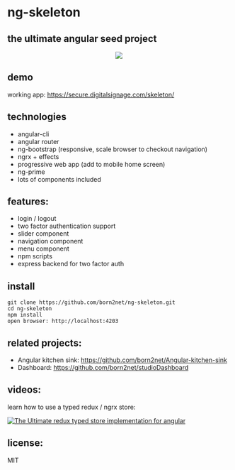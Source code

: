 ng-skeleton
=====================

the ultimate angular seed project   
----------------

<p align="center">  
  <img src="http://www.digitalsignage.com/_images/ngskeleton.png">
</p>

demo
------------
working app: https://secure.digitalsignage.com/skeleton/


technologies
------------
- angular-cli
- angular router
- ng-bootstrap (responsive, scale browser to checkout navigation) 
- ngrx + effects
- progressive web app (add to mobile home screen)
- ng-prime
- lots of components included


features:
----------
- login / logout 
- two factor authentication support
- slider component
- navigation component
- menu component
- npm scripts
- express backend for two factor auth

install
-----------
```
git clone https://github.com/born2net/ng-skeleton.git
cd ng-skeleton
npm install
open browser: http://localhost:4203
```

related projects:
-----------
- Angular kitchen sink: https://github.com/born2net/Angular-kitchen-sink
- Dashboard: https://github.com/born2net/studioDashboard

videos:
--------
learn how to use a typed redux / ngrx store:

[![The Ultimate redux typed store implementation for angular](http://img.youtube.com/vi/bEkPEnudm7s/0.jpg)](https://www.youtube.com/watch?v=bEkPEnudm7s&feature=youtu.be "The Ultimate redux typed store implementation for angular")


license:
--------
MIT